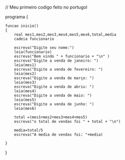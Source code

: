// Meu primeiro codigo feito no portugol


programa
{
	
	funcao inicio()
	{
		real mes1,mes2,mes3,mes4,mes5,mes6,total,media
		cadeia funcionario

		escreva("Digite seu nome:")
		leia(funcionario)
		escreva("Bem vindo " + funcionario + "\n" )
		escreva("Digite a venda de janeiro: ")
		leia(mes1)
		escreva("Digite a venda de fevereiro: ")
		leia(mes2)
		escreva("Digite a venda de março: ")
		leia(mes3)
		escreva("Digite a venda de abriu: ")
		leia(mes4)
		escreva("Digite a venda de maio: ")
		leia(mes5)
		escreva("Digite a venda de junho: ")
		leia(mes6)

		total =(mes1+mes2+mes3+mes4+mes5)
		escreva("o total de vendas foi " + total + "\n")

		media=total/5
		escreva("A media de vendas foi: "+media)
		
	}
}
